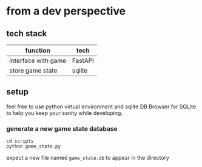 # from a dev perspective


## tech stack

| function            | tech    |
| ------------------- | ------- |
| interface with game | FastAPI |
| store game state    | sqlite  |

## setup

feel free to use python virtual environment and sqlite DB Browser for SQLite to
help you keep your sanity while developing.

### generate a new game state database

```
cd scripts
python game_state.py
```
expect a new file named `game_state.db` to appear in the directory